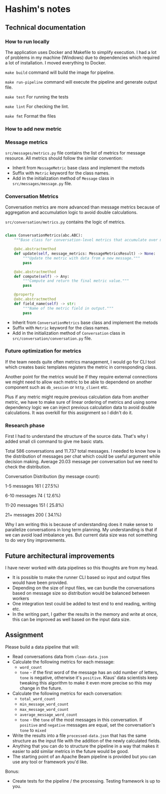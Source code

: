 # Hashim's notes

## Technical documentation

### How to run locally
The application uses Docker and Makefile to simplify execution. I had a lot of problems in my machine (Windows) due to dependencies which required a lot of installation. I moved everything to Docker.

`make build` command will build the image for pipeline.

`make run-pipeline` command will execute the pipeline and generate output file.

`make test` For running the tests

`make lint` For checking the lint.

`make fmt` Format the files


### How to add new metric
### Message metrics

`src/messages/metrics.py` file contains the list of metrics for message resource. All metrics should follow the similar convention:

- Inherit from `MessageMetric` base class and implement the metods
- Suffix with `Metric` keyword for the class names.
- Add in the initialization method of `Message` class in `src/messages/message.py` file.

### Conversation Metrics
Conversation metrics are more advanced than message metrics because of aggregation and accumulation logic to avoid double calculations. 

`src/conversation/metrics.py` contains the logic of metrics.

```python

class ConversationMetrics(abc.ABC):
    """Base class for conversation-level metrics that accumulate over messages."""

    @abc.abstractmethod
    def update(self, message_metrics: MessageMetricsResult) -> None:
        """Update the metric with data from a new message."""
        pass

    @abc.abstractmethod
    def compute(self) -> Any:
        """Compute and return the final metric value."""
        pass

    @property
    @abc.abstractmethod
    def field_name(self) -> str:
        """Name of the metric field in output."""
        pass
```


- Inherit from `ConversationMetrics` base class and implement the metods
- Suffix with `Metric` keyword for the class names.
- Add in the initialization method of `Conversation` class in `src/conversation/conversation.py` file.

### Future optimization for metrics
If the team needs quite often metrics management, I would go for CLI tool which creates basic templates registers the metric in corresponding class.

Another point for the metrics would be if they require external connections we might need to allow each metric to be able to dependend on another component such as `db_session` or `http_client` etc.

Plus if any metric might require previous calculation data from another metric, we have to make sure of linear ordering of metrics and using some dependency logic we can inject previous calculation data to avoid double calculations. It was overkill for this assignment so I didn't do it. 


### Research phase
First I had to understand the structure of the source data. That's why I added small cli command to give me basic stats.

Total 586 conversations and 11.737 total messages. I needed to know how is the distribution of messages per chat which could be useful argument while decision making. Average 20.03 message per conversation but we need to check the distribution.


Conversation Distribution (by message count):

   1-5 messages          161 ( 27.5%)

   6-10 messages          74 ( 12.6%)
   
   11-20 messages        151 ( 25.8%)
   
   21+ messages          200 ( 34.1%)


Why I am writing this is because of understanding does it make sense to parallelize conversations in long term planning. My understanding is that if we can avoid load imbalance yes. But current data size was not something to do very tiny improvements.


## Future architectural improvements

I have never worked with data pipelines so this thoughts are from my head.

- It is possible to make the runner CLI based so input and output files would have been provided.
- Depending on the size of input files, we can bundle the conversations based on message size so distribution would be balanced between workers
- One integration test could be added to test end to end reading, writing etc.
- In the writing part, I gather the results in the memory and write at once, this can be improved as well based on the input data size. 

## Assignment
Please build a data pipeline that will:
* Read conversations data from `clean-data.json`
* Calculate the following metrics for each message:
	* `word_count`
	* `tone` - if the first word of the message has an odd number of letters, `tone` is negative, otherwise it's `positive`. Klaus' data scientists keep tweaking this algorithm to make it even more precise so this may change in the future.
* Calculate the following metrics for each conversation:
	* `total_word_count`
	* `min_message_word_count`
	* `max_message_word_count`
	* `average_message_word_count`
	* `tone` - the `tone` of the most messages in this conversation. If `positive` and `negative` messages are equal, set the conversation's `tone` to `mixed`
* Write the results into a file `processed-data.json` that has the same structure as the input file with the addition of the newly calculated fields.
* Anything that you can do to structure the pipeline in a way that makes it easier to add similar metrics in the future would be good.
* The starting point of an Apache Beam pipeline is provided but you can use any tool or framework you'd like.

Bonus:
* Create tests for the pipeline / the processing. Testing framework is up to you.